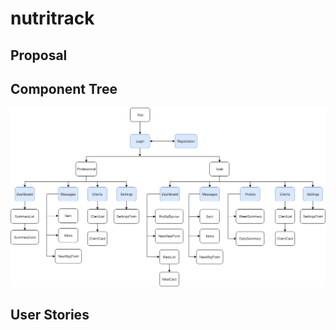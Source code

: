 # nutritrack

## Proposal

## Component Tree

![component tree](./images/component-tree.png)

## User Stories

